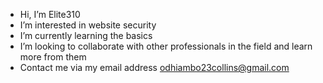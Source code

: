 - Hi, I’m Elite310
- I’m interested in website security
- I’m currently learning the basics
- I’m looking to collaborate with other professionals in the field and learn more from them
- Contact me via my email address odhiambo23collins@gmail.com

<!---
Elite310/Elite310 is a ✨ special ✨ repository because its `README.md` (this file) appears on your GitHub profile.
You can click the Preview link to take a look at your changes.
--->
